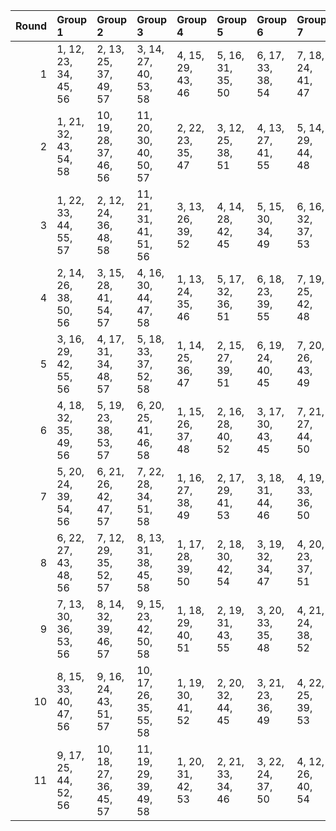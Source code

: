 |   Round | Group 1               | Group 2                | Group 3                | Group 4           | Group 5           | Group 6           | Group 7           | Group 8           | Group 9           | Group 10           | Group 11           |
|--------:|:----------------------|:-----------------------|:-----------------------|:------------------|:------------------|:------------------|:------------------|:------------------|:------------------|:-------------------|:-------------------|
|       1 | 1, 12, 23, 34, 45, 56 | 2, 13, 25, 37, 49, 57  | 3, 14, 27, 40, 53, 58  | 4, 15, 29, 43, 46 | 5, 16, 31, 35, 50 | 6, 17, 33, 38, 54 | 7, 18, 24, 41, 47 | 8, 19, 26, 44, 51 | 9, 20, 28, 36, 55 | 10, 21, 30, 39, 48 | 11, 22, 32, 42, 52 |
|       2 | 1, 21, 32, 43, 54, 58 | 10, 19, 28, 37, 46, 56 | 11, 20, 30, 40, 50, 57 | 2, 22, 23, 35, 47 | 3, 12, 25, 38, 51 | 4, 13, 27, 41, 55 | 5, 14, 29, 44, 48 | 6, 15, 31, 36, 52 | 7, 16, 33, 39, 45 | 8, 17, 24, 42, 49  | 9, 18, 26, 34, 53  |
|       3 | 1, 22, 33, 44, 55, 57 | 2, 12, 24, 36, 48, 58  | 11, 21, 31, 41, 51, 56 | 3, 13, 26, 39, 52 | 4, 14, 28, 42, 45 | 5, 15, 30, 34, 49 | 6, 16, 32, 37, 53 | 7, 17, 23, 40, 46 | 8, 18, 25, 43, 50 | 9, 19, 27, 35, 54  | 10, 20, 29, 38, 47 |
|       4 | 2, 14, 26, 38, 50, 56 | 3, 15, 28, 41, 54, 57  | 4, 16, 30, 44, 47, 58  | 1, 13, 24, 35, 46 | 5, 17, 32, 36, 51 | 6, 18, 23, 39, 55 | 7, 19, 25, 42, 48 | 8, 20, 27, 34, 52 | 9, 21, 29, 37, 45 | 10, 22, 31, 40, 49 | 11, 12, 33, 43, 53 |
|       5 | 3, 16, 29, 42, 55, 56 | 4, 17, 31, 34, 48, 57  | 5, 18, 33, 37, 52, 58  | 1, 14, 25, 36, 47 | 2, 15, 27, 39, 51 | 6, 19, 24, 40, 45 | 7, 20, 26, 43, 49 | 8, 21, 28, 35, 53 | 9, 22, 30, 38, 46 | 10, 12, 32, 41, 50 | 11, 13, 23, 44, 54 |
|       6 | 4, 18, 32, 35, 49, 56 | 5, 19, 23, 38, 53, 57  | 6, 20, 25, 41, 46, 58  | 1, 15, 26, 37, 48 | 2, 16, 28, 40, 52 | 3, 17, 30, 43, 45 | 7, 21, 27, 44, 50 | 8, 22, 29, 36, 54 | 9, 12, 31, 39, 47 | 10, 13, 33, 42, 51 | 11, 14, 24, 34, 55 |
|       7 | 5, 20, 24, 39, 54, 56 | 6, 21, 26, 42, 47, 57  | 7, 22, 28, 34, 51, 58  | 1, 16, 27, 38, 49 | 2, 17, 29, 41, 53 | 3, 18, 31, 44, 46 | 4, 19, 33, 36, 50 | 8, 12, 30, 37, 55 | 9, 13, 32, 40, 48 | 10, 14, 23, 43, 52 | 11, 15, 25, 35, 45 |
|       8 | 6, 22, 27, 43, 48, 56 | 7, 12, 29, 35, 52, 57  | 8, 13, 31, 38, 45, 58  | 1, 17, 28, 39, 50 | 2, 18, 30, 42, 54 | 3, 19, 32, 34, 47 | 4, 20, 23, 37, 51 | 5, 21, 25, 40, 55 | 9, 14, 33, 41, 49 | 10, 15, 24, 44, 53 | 11, 16, 26, 36, 46 |
|       9 | 7, 13, 30, 36, 53, 56 | 8, 14, 32, 39, 46, 57  | 9, 15, 23, 42, 50, 58  | 1, 18, 29, 40, 51 | 2, 19, 31, 43, 55 | 3, 20, 33, 35, 48 | 4, 21, 24, 38, 52 | 5, 22, 26, 41, 45 | 6, 12, 28, 44, 49 | 10, 16, 25, 34, 54 | 11, 17, 27, 37, 47 |
|      10 | 8, 15, 33, 40, 47, 56 | 9, 16, 24, 43, 51, 57  | 10, 17, 26, 35, 55, 58 | 1, 19, 30, 41, 52 | 2, 20, 32, 44, 45 | 3, 21, 23, 36, 49 | 4, 22, 25, 39, 53 | 5, 12, 27, 42, 46 | 6, 13, 29, 34, 50 | 7, 14, 31, 37, 54  | 11, 18, 28, 38, 48 |
|      11 | 9, 17, 25, 44, 52, 56 | 10, 18, 27, 36, 45, 57 | 11, 19, 29, 39, 49, 58 | 1, 20, 31, 42, 53 | 2, 21, 33, 34, 46 | 3, 22, 24, 37, 50 | 4, 12, 26, 40, 54 | 5, 13, 28, 43, 47 | 6, 14, 30, 35, 51 | 7, 15, 32, 38, 55  | 8, 16, 23, 41, 48  |